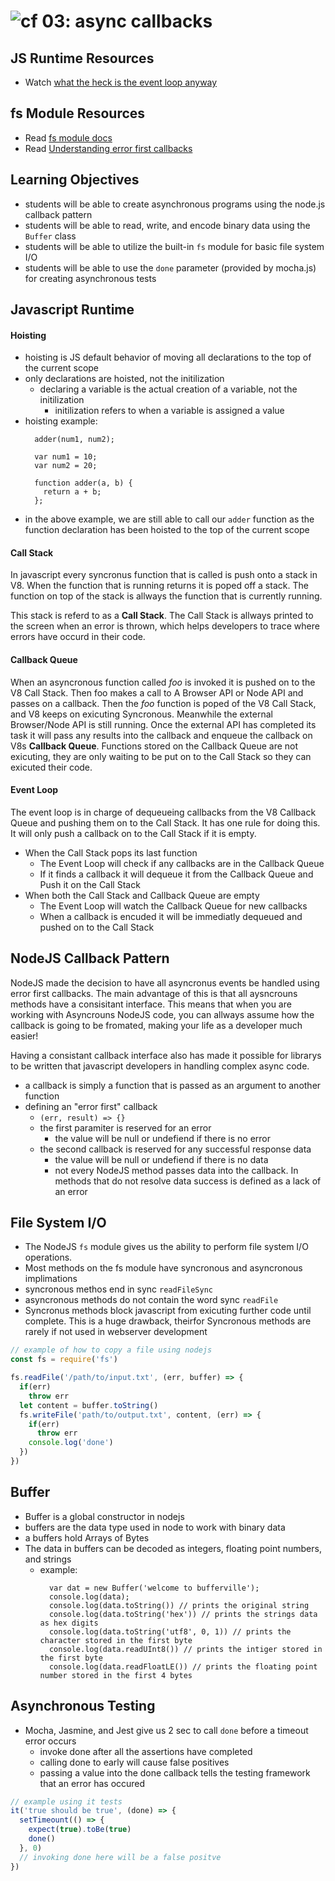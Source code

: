 ![cf](http://i.imgur.com/7v5ASc8.png) 03: async callbacks
=====================================

## JS Runtime Resources
* Watch [what the heck is the event loop anyway]

## fs Module Resources
* Read [fs module docs]
* Read [Understanding error first callbacks](http://fredkschott.com/post/2014/03/understanding-error-first-callbacks-in-node-js/)

## Learning Objectives
* students will be able to create asynchronous programs using the node.js callback pattern
* students will be able to read, write, and encode binary data using the `Buffer` class
* students will be able to utilize the built-in `fs` module for basic file system I/O
* students will be able to use the `done` parameter (provided by mocha.js) for creating asynchronous tests

## Javascript Runtime
#### Hoisting
* hoisting is JS default behavior of moving all declarations to the top of the current scope
* only declarations are hoisted, not the initilization
  * declaring a variable is the actual creation of a variable, not the initilization
    * initilization refers to when a variable is assigned a value
* hoisting example:
  ```
    adder(num1, num2);

    var num1 = 10;
    var num2 = 20;

    function adder(a, b) {
      return a + b;
    };
  ```
* in the above example, we are still able to call our `adder` function as the function declaration has been hoisted to the top of the current scope

#### Call Stack
In javascript every syncronus function that is called is push onto a stack in V8. When the function that is running returns it is poped off a stack. The function on top of the stack is allways the function that is currently running. 

This stack is referd to as a **Call Stack**. The Call Stack is allways printed to the screen when an error is thrown, which helps developers to trace where errors have occurd in their code.

#### Callback Queue
When an asyncronous function called *foo* is invoked it is pushed on to the V8 Call Stack. Then foo makes a call to A Browser API or Node API and passes on a callback. Then the *foo* function is poped of the V8 Call Stack, and V8 keeps on exicuting Syncronous. Meanwhile the external Browser/Node API is still running. Once the external API has completed its task it will pass any results into the callback and enqueue the callback on V8s **Callback Queue**. Functions stored on the Callback Queue are not exicuting, they are only waiting to be put on to the Call Stack so they can exicuted their code.

#### Event Loop
The event loop is in charge of dequeueing callbacks from the V8 Callback Queue and pushing them on to the Call Stack. It has one rule for doing this. It will only push a callback on to the Call Stack if it is empty.
* When the Call Stack pops its last function
  * The Event Loop will check if any callbacks are in the Callback Queue
  * If it finds a callback it will dequeue it from the Callback Queue and Push it on the Call Stack
* When both the Call Stack and Callback Queue are empty
  * The Event Loop will watch the Callback Queue for new callbacks
  * When a callback is encuded it will be immediatly dequeued and pushed on to the Call Stack

## NodeJS Callback Pattern
NodeJS made the decision to have all asyncronus events be handled using error first callbacks. The main advantage of this is that all aysncrouns methods have a consisitant interface. This means that when you are working with Asyncrouns NodeJS code, you can allways assume how the callback is going to be fromated, making your life as a developer much easier! 

Having a consistant callback interface also has made it possible for librarys to be written that javascript developers in handling complex async code. 

* a callback is simply a function that is passed as an argument to another function
* defining an "error first" callback
  * `(err, result) => {}`
  * the first paramiter is reserved for an error 
    * the value will be null or undefiend if there is no error
  * the second callback is reserved for any successful response data 
    * the value will be null or undefiend if there is no data
    * not every NodeJS method passes data into the callback. In methods that do not resolve data success is defined as a lack of an error

## File System I/O
* The NodeJS `fs` module gives us the ability to perform file system I/O operations. 
* Most methods on the fs module have syncronous and asyncronous implimations
* syncronous methos end in sync `readFileSync`
* asyncronous methods do not contain the word sync `readFile`
* Syncronus methods block javascript from exicuting further code until complete. This is a huge drawback, theirfor Syncronous methods are rarely if not used in webserver development

``` javascript
// example of how to copy a file using nodejs
const fs = require('fs')

fs.readFile('/path/to/input.txt', (err, buffer) => {
  if(err)
    throw err
  let content = buffer.toString()
  fs.writeFile('path/to/output.txt', content, (err) => {
    if(err)
      throw err
    console.log('done')
  })
})
```

## Buffer
* Buffer is a global constructor in nodejs
* buffers are the data type used in node to work with binary data
* a buffers hold Arrays of Bytes
* The data in buffers can be decoded as integers, floating point numbers, and strings
  * example:
    ```
      var dat = new Buffer('welcome to bufferville');
      console.log(data);
      console.log(data.toString()) // prints the original string
      console.log(data.toString('hex')) // prints the strings data as hex digits
      console.log(data.toString('utf8', 0, 1)) // prints the character stored in the first byte
      console.log(data.readUInt8()) // prints the intiger stored in the first byte 
      console.log(data.readFloatLE()) // prints the floating point number stored in the first 4 bytes
    ```
    

## Asynchronous Testing 
 * Mocha, Jasmine, and Jest give us 2 sec to call `done` before a timeout error occurs
   * invoke done after all the assertions have completed
   * calling done to early will cause false positives
   * passing a value into the done callback tells the testing framework that an error has occured

``` javascript
// example using it tests
it('true should be true', (done) => {
  setTimeount(() => {
    expect(true).toBe(true)
    done()
  }, 0)
  // invoking done here will be a false positve
})
```

<!--links -->
[what the heck is the event loop anyway]: https://www.youtube.com/watch?v=8aGhZQkoFbQ
[fs module docs]: https://nodejs.org/dist/latest-v6.x/docs/api/fs.html
